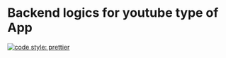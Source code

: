 # Backend logics for youtube type of App

[![code style: prettier](https://img.shields.io/badge/code_style-prettier-ff69b4.svg?style=flat-square)](https://github.com/prettier/prettier)